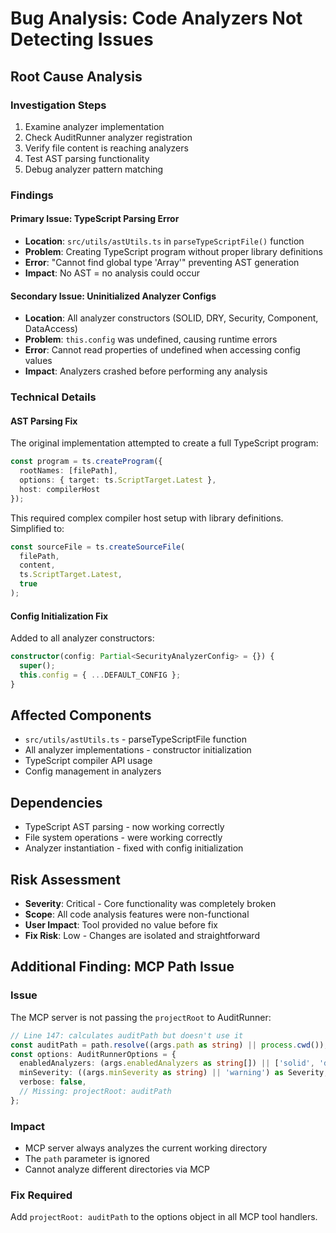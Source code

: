 # Bug Analysis: Code Analyzers Not Detecting Issues

## Root Cause Analysis

### Investigation Steps
1. Examine analyzer implementation
2. Check AuditRunner analyzer registration
3. Verify file content is reaching analyzers
4. Test AST parsing functionality
5. Debug analyzer pattern matching

### Findings

#### Primary Issue: TypeScript Parsing Error
- **Location**: `src/utils/astUtils.ts` in `parseTypeScriptFile()` function
- **Problem**: Creating TypeScript program without proper library definitions
- **Error**: "Cannot find global type 'Array'" preventing AST generation
- **Impact**: No AST = no analysis could occur

#### Secondary Issue: Uninitialized Analyzer Configs
- **Location**: All analyzer constructors (SOLID, DRY, Security, Component, DataAccess)
- **Problem**: `this.config` was undefined, causing runtime errors
- **Error**: Cannot read properties of undefined when accessing config values
- **Impact**: Analyzers crashed before performing any analysis

### Technical Details

#### AST Parsing Fix
The original implementation attempted to create a full TypeScript program:
```typescript
const program = ts.createProgram({
  rootNames: [filePath],
  options: { target: ts.ScriptTarget.Latest },
  host: compilerHost
});
```

This required complex compiler host setup with library definitions. Simplified to:
```typescript
const sourceFile = ts.createSourceFile(
  filePath,
  content,
  ts.ScriptTarget.Latest,
  true
);
```

#### Config Initialization Fix
Added to all analyzer constructors:
```typescript
constructor(config: Partial<SecurityAnalyzerConfig> = {}) {
  super();
  this.config = { ...DEFAULT_CONFIG };
}
```

## Affected Components
- `src/utils/astUtils.ts` - parseTypeScriptFile function
- All analyzer implementations - constructor initialization
- TypeScript compiler API usage
- Config management in analyzers

## Dependencies
- TypeScript AST parsing - now working correctly
- File system operations - were working correctly
- Analyzer instantiation - fixed with config initialization

## Risk Assessment
- **Severity**: Critical - Core functionality was completely broken
- **Scope**: All code analysis features were non-functional
- **User Impact**: Tool provided no value before fix
- **Fix Risk**: Low - Changes are isolated and straightforward

## Additional Finding: MCP Path Issue

### Issue
The MCP server is not passing the `projectRoot` to AuditRunner:
```typescript
// Line 147: calculates auditPath but doesn't use it
const auditPath = path.resolve((args.path as string) || process.cwd());
const options: AuditRunnerOptions = {
  enabledAnalyzers: (args.enabledAnalyzers as string[]) || ['solid', 'dry', 'security'],
  minSeverity: ((args.minSeverity as string) || 'warning') as Severity,
  verbose: false,
  // Missing: projectRoot: auditPath
};
```

### Impact
- MCP server always analyzes the current working directory
- The `path` parameter is ignored
- Cannot analyze different directories via MCP

### Fix Required
Add `projectRoot: auditPath` to the options object in all MCP tool handlers.